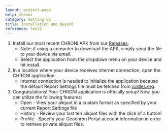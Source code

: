 ```yaml
---
layout: project-page
help: chroni
category: Setting Up
title: Installation and Beyond
reference: test2
---
```


1. Install our most recent CHRONI APK from our [Releases](https://github.com/CIRDLES/CHRONI/releases).
	* Note: if using a computer to download the APK, simply send the file to your device via email.
	* Select the application from the dropdown menu on your device and hit install.
2. In a location where your device receives internet connection, open the CHRONI application.
	* Internet connection is needed to initialize the application because the default Report Settings file must be fetched from [cirdles.org](https://cirdles.org).
3. Congratulations! Your CHRONI application is officially setup! Now, you can utilize the following features:
	* Open - View your aliquot in a custom format as specified by your current Report Settings file
	* History - Review your last ten aliquot files with the click of a button!
	* Profile - Specify your Geochron Portal account information in order to retrieve private aliquot files.
